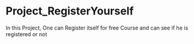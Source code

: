 # Project_RegisterYourself
In this Project, One can Register itself for free Course and can see if he is registered or not
